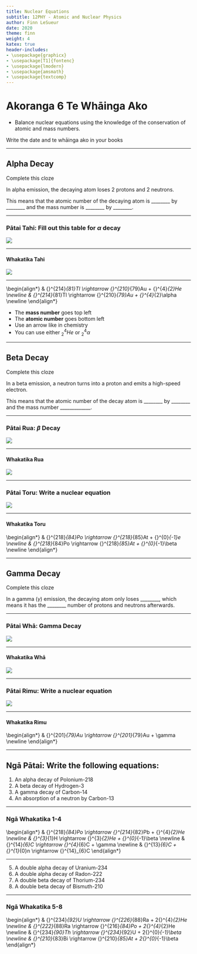 ```yaml
---
title: Nuclear Equations
subtitle: 12PHY - Atomic and Nuclear Physics
author: Finn LeSueur
date: 2020
theme: finn
weight: 4
katex: true
header-includes:
- \usepackage{graphicx}
- \usepackage[T1]{fontenc}
- \usepackage{lmodern}
- \usepackage{amsmath}
- \usepackage{textcomp}
---
```


# Akoranga 6 Te Whāinga Ako

- Balance nuclear equations using the knowledge of the conservation of atomic and mass numbers.

<p class="instruction">Write the date and te whāinga ako in your books</p>

---

## Alpha Decay

<p class="instruction">Complete this cloze</p>

In alpha emission, the decaying atom loses 2 protons and 2 neutrons.

This means that the atomic number of the decaying atom is ________ by ________ and the mass number is ________ by ________.

---

### Pātai Tahi: Fill out this table for $\alpha$ decay

![](../assets/4-a-decay-table-1.png)

---

#### Whakatika Tahi

![](../assets/4-a-decay-table-2.png)

---

\begin{align*}
    & {}^{214}_{81}Tl \rightarrow {}^{210}_{79}Au + {}^{4}_{2}He \newline
    & {}^{214}_{81}Tl \rightarrow {}^{210}_{79}Au + {}^{4}_{2}\alpha \newline
\end{align*}

- The __mass number__ goes top left
- The __atomic number__ goes bottom left
- Use an arrow like in chemistry
- You can use either ${}^{4}_{2}He$ or ${}^{4}_{2}\alpha$

---

## Beta Decay

<p class="instruction">Complete this cloze</p>

In a beta emission, a neutron turns into a proton and emits a high-speed electron.

This means that the atomic number of the decay atom is ________ by ________ and the mass number _____________.

---

### Pātai Rua: $\beta$ Decay

![](../assets/4-b-decay-table-1.png)

---

#### Whakatika Rua

![](../assets/4-b-decay-table-2.png)

---

### Pātai Toru: Write a nuclear equation

![](../assets/4-b-decay-table-2.png)

---

#### Whakatika Toru

\begin{align*}
    & {}^{218}_{84}Po \rightarrow {}^{218}_{85}At + {}^{0}_{-1}e \newline
    & {}^{218}_{84}Po \rightarrow {}^{218}_{85}At + {}^{0}_{-1}\beta \newline
\end{align*}

---

## Gamma Decay

<p class="instruction">Complete this cloze</p>

In a gamma ($\gamma$) emission, the decaying atom only loses ________, which means it has the ________ number of protons and neutrons afterwards.

---

### Pātai Whā: Gamma Decay

![](../assets/4-g-decay-table-1.png)

---

#### Whakatika Whā

![](../assets/4-g-decay-table-2.png)

---

### Pātai Rimu: Write a nuclear equation

![](../assets/4-g-decay-table-2.png)

---

#### Whakatika Rimu

\begin{align*}
    & {}^{201}_{79}Au \rightarrow {}^{201}_{79}Au + \gamma \newline
\end{align*}

---

## Ngā Pātai: Write the following equations:

1. An alpha decay of Polonium-218
2. A beta decay of Hydrogen-3
3. A gamma decay of Carbon-14
4. An absorption of a neutron by Carbon-13

---

### Ngā Whakatika 1-4

\begin{align*}
    & {}^{218}_{84}Po \rightarrow {}^{214}_{82}Pb + {}^{4}_{2}He \newline
    & {}^{3}_{1}H \rightarrow {}^{3}_{2}He + {}^{0}_{-1}\beta \newline
    & {}^{14}_{6}C \rightarrow {}^{4}_{6}C + \gamma \newline
    & {}^{13}_{6}C + {}^{1}_{0}n \rightarrow {}^{14}_{6}C
\end{align*}

---

5. A double alpha decay of Uranium-234
6. A double alpha decay of Radon-222
7. A double beta decay of Thorium-234
8. A double beta decay of Bismuth-210

---

### Ngā Whakatika 5-8

\begin{align*}
    & {}^{234}_{92}U \rightarrow {}^{226}_{88}Ra + 2{}^{4}_{2}He \newline
    & {}^{222}_{88}Ra \rightarrow {}^{216}_{84}Po + 2{}^{4}_{2}He \newline
    & {}^{234}_{90}Th \rightarrow {}^{234}_{92}U + 2{}^{0}_{-1}\beta \newline
    & {}^{210}_{83}Bi \rightarrow {}^{210}_{85}At + 2{}^{0}_{-1}\beta
\end{align*}
